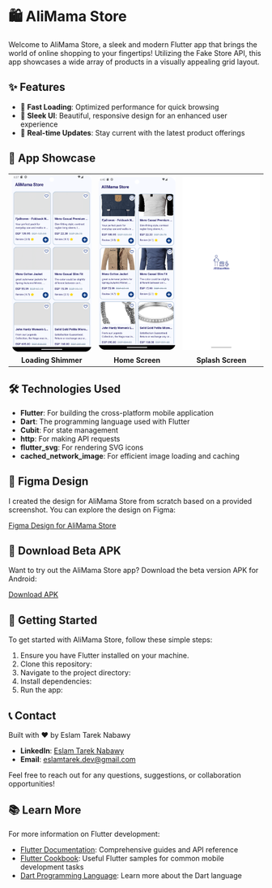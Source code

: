 # 🛍️ AliMama Store

Welcome to AliMama Store, a sleek and modern Flutter app that brings the world of online shopping to your fingertips! Utilizing the Fake Store API, this app showcases a wide array of products in a visually appealing grid layout.

## ✨ Features

- 🚀 **Fast Loading**: Optimized performance for quick browsing
- 💎 **Sleek UI**: Beautiful, responsive design for an enhanced user experience
- 🔄 **Real-time Updates**: Stay current with the latest product offerings

## 📱 App Showcase

<table>
  <tr>
    <td><img src="ScreenShots/Loading_Shimmer.png" alt="Loading Shimmer" width="200"/></td>
    <td><img src="ScreenShots/Home_Screen.png" alt="Home Screen" width="200"/></td>
    <td><img src="ScreenShots/SplashScreen.png" alt="Splash Screen" width="200"/></td>
  </tr>
  <tr>
    <td align="center"><strong>Loading Shimmer</strong></td>
    <td align="center"><strong>Home Screen</strong></td>
    <td align="center"><strong>Splash Screen</strong></td>
  </tr>
</table>

## 🛠️ Technologies Used

- **Flutter**: For building the cross-platform mobile application
- **Dart**: The programming language used with Flutter
- **Cubit**: For state management
- **http**: For making API requests
- **flutter_svg**: For rendering SVG icons
- **cached_network_image**: For efficient image loading and caching

## 🎨 Figma Design

I created the design for AliMama Store from scratch based on a provided screenshot. You can explore the design on Figma:

[Figma Design for AliMama Store](https://www.figma.com/design/19FoHnvUNkYNnzRKY24xcP/AliMama-Store?node-id=0-1&t=FEz7yWviTwMILkta-1)

## 📱 Download Beta APK

Want to try out the AliMama Store app? Download the beta version APK for Android:

[Download APK](https://drive.google.com/drive/folders/19mLOfbUi34cjWyuWS8Xcll3yHN9Iov1q?usp=sharing)

## 🚀 Getting Started

To get started with AliMama Store, follow these simple steps:

1. Ensure you have Flutter installed on your machine.
2. Clone this repository:
3. Navigate to the project directory:
4. Install dependencies:
5. Run the app:


## 📞 Contact

Built with ❤️ by Eslam Tarek Nabawy

- **LinkedIn**: [Eslam Tarek Nabawy](https://www.linkedin.com/in/eslam-tarek-nabawy/)
- **Email**: [eslamtarek.dev@gmail.com](mailto:eslamtarek.dev@gmail.com)

Feel free to reach out for any questions, suggestions, or collaboration opportunities!

## 📚 Learn More

For more information on Flutter development:

- [Flutter Documentation](https://docs.flutter.dev/): Comprehensive guides and API reference
- [Flutter Cookbook](https://docs.flutter.dev/cookbook): Useful Flutter samples for common mobile development tasks
- [Dart Programming Language](https://dart.dev/): Learn more about the Dart language

